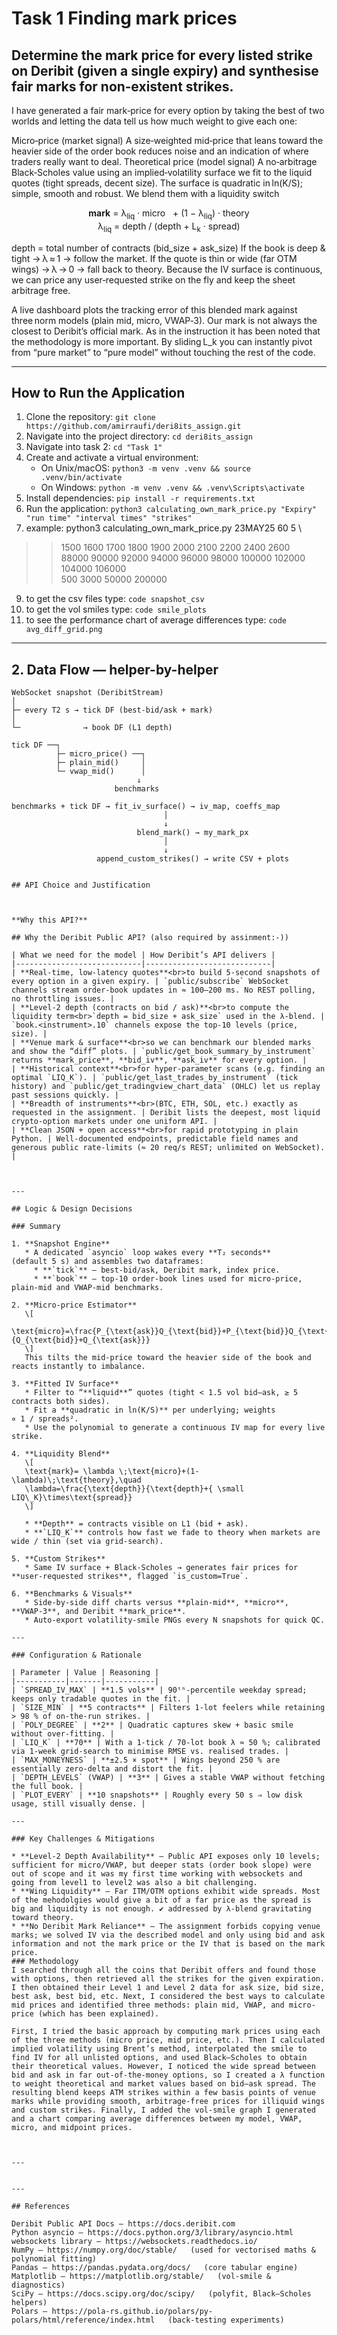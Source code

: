 # Task 1 Finding mark prices

## Determine the mark price for every listed strike on Deribit (given a single expiry) and synthesise fair marks for non‑existent strikes.

I have generated a fair mark‑price for every option by taking the best of two worlds and letting the data tell us how much weight to give each one:

Micro‑price (market signal)
A size‑weighted mid‑price that leans toward the heavier side of the order book reduces noise and an indication of where traders really want to deal.
Theoretical price (model signal)
A no‑arbitrage Black‑Scholes value using an implied‑volatility surface we fit to the liquid quotes (tight spreads, decent size).
The surface is quadratic in ln(K/S); simple, smooth and robust.
We blend them with a liquidity switch

<p align="center">
  <strong>mark</strong> = &lambda;<sub>liq</sub> &middot; micro  
  &nbsp;&nbsp;+ (1 − &lambda;<sub>liq</sub>) &middot; theory  
  <br>
  &lambda;<sub>liq</sub> = depth / (depth + L<sub>k</sub> &middot; spread)
</p>

 depth = total number of contracts (bid_size + ask_size)
If the book is deep & tight → λ ≈ 1 → follow the market.
If the quote is thin or wide (far OTM wings) → λ → 0 → fall back to theory.
Because the IV surface is continuous, we can price any user‑requested strike on the fly and keep the sheet arbitrage free.

A live dashboard plots the tracking error of this blended mark against three norm models (plain mid, micro, VWAP‑3). Our mark is not always the closest to Deribit’s official mark. As in the instruction it has been noted that the methodology is more important. By sliding L_k you can instantly pivot from “pure market” to “pure model” without touching the rest of the code.

---

## How to Run the Application

1. Clone the repository: `git clone https://github.com/amirraufi/deri8its_assign.git`
2. Navigate into the project directory: `cd deri8its_assign`
3. Navigate into task 2: `cd "Task 1"`
5. Create and activate a virtual environment:
   - On Unix/macOS: `python3 -m venv .venv && source .venv/bin/activate`
   - On Windows: `python -m venv .venv && .venv\Scripts\activate`
6. Install dependencies: `pip install -r requirements.txt`
7. Run the application: `python3 calculating_own_mark_price.py "Expiry" "run time" "interval times" "strikes" `
8. example: python3 calculating_own_mark_price.py 23MAY25 60 5 \
> >   1500 1600 1700 1800 1900 2000 2100 2200 2400 2600 \
> >   88000 90000 92000 94000 96000 98000 100000 102000 104000 106000 \
> >   500 3000 50000 200000
9. to get the csv files type: `code snapshot_csv`
10. to get the vol smiles type: `code smile_plots`
11. to see the performance chart of average differences type: `code avg_diff_grid.png`



---


## 2. Data Flow — helper-by-helper

```text
WebSocket snapshot (DeribitStream)
│
├─ every T2 s → tick DF (best-bid/ask + mark)
│
└─              → book DF (L1 depth)

tick DF ──┐
          ├─ micro_price() ──┐
          ├─ plain_mid()     │
          └─ vwap_mid()      │
                            ↓
                       benchmarks

benchmarks + tick DF → fit_iv_surface() → iv_map, coeffs_map
                                  │
                                  ↓
                            blend_mark() → my_mark_px
                                  │
                                  ↓
                   append_custom_strikes() → write CSV + plots


## API Choice and Justification



**Why this API?**

## Why the Deribit Public API? (also required by assinment:-))

| What we need for the model | How Deribit’s API delivers |
|----------------------------|----------------------------|
| **Real‑time, low‑latency quotes**<br>to build 5‑second snapshots of every option in a given expiry. | `public/subscribe` WebSocket channels stream order‑book updates in ≈ 100–200 ms. No REST polling, no throttling issues. |
| **Level‑2 depth (contracts on bid / ask)**<br>to compute the liquidity term<br>`depth = bid_size + ask_size` used in the λ‑blend. | `book.<instrument>.10` channels expose the top‑10 levels (price, size). |
| **Venue mark & surface**<br>so we can benchmark our blended marks and show the “diff” plots. | `public/get_book_summary_by_instrument` returns **mark_price**, **bid_iv**, **ask_iv** for every option. |
| **Historical context**<br>for hyper‑parameter scans (e.g. finding an optimal `LIQ_K`). | `public/get_last_trades_by_instrument` (tick history) and `public/get_tradingview_chart_data` (OHLC) let us replay past sessions quickly. |
| **Breadth of instruments**<br>(BTC, ETH, SOL, etc.) exactly as requested in the assignment. | Deribit lists the deepest, most liquid crypto‑option markets under one uniform API. |
| **Clean JSON + open access**<br>for rapid prototyping in plain Python. | Well‑documented endpoints, predictable field names and generous public rate‑limits (≈ 20 req/s REST; unlimited on WebSocket). |



---

## Logic & Design Decisions  

### Summary  

1. **Snapshot Engine**  
   * A dedicated `asyncio` loop wakes every **T₂ seconds** (default 5 s) and assembles two dataframes:  
     * **`tick`** – best‐bid/ask, Deribit mark, index price.  
     * **`book`** – top‑10 order‑book lines used for micro‑price, plain‑mid and VWAP‑mid benchmarks.  

2. **Micro‑price Estimator**  
   \[
   \text{micro}=\frac{P_{\text{ask}}Q_{\text{bid}}+P_{\text{bid}}Q_{\text{ask}}}{Q_{\text{bid}}+Q_{\text{ask}}}
   \]  
   This tilts the mid‑price toward the heavier side of the book and reacts instantly to imbalance.

3. **Fitted IV Surface**  
   * Filter to “**liquid**” quotes (tight < 1.5 vol bid–ask, ≥ 5 contracts both sides).  
   * Fit a **quadratic in ln(K/S)** per underlying; weights ∝ 1 / spreads².  
   * Use the polynomial to generate a continuous IV map for every live strike.

4. **Liquidity Blend**  
   \[
   \text{mark}= \lambda \;\text{micro}+(1-\lambda)\;\text{theory},\quad
   \lambda=\frac{\text{depth}}{\text{depth}+{ \small LIQ\_K}\times\text{spread}}
   \]  

   * **Depth** = contracts visible on L1 (bid + ask).  
   * **`LIQ_K`** controls how fast we fade to theory when markets are wide / thin (set via grid‑search).  

5. **Custom Strikes**  
   * Same IV surface + Black‑Scholes → generates fair prices for **user‑requested strikes**, flagged `is_custom=True`.

6. **Benchmarks & Visuals**  
   * Side‑by‑side diff charts versus **plain‑mid**, **micro**, **VWAP‑3**, and Deribit **mark_price**.  
   * Auto‑export volatility‑smile PNGs every N snapshots for quick QC.

---

### Configuration & Rationale  

| Parameter | Value | Reasoning |
|-----------|-------|-----------|
| `SPREAD_IV_MAX` | **1.5 vols** | 90ᵗʰ‑percentile weekday spread; keeps only tradable quotes in the fit. |
| `SIZE_MIN` | **5 contracts** | Filters 1‑lot feelers while retaining > 98 % of on‑the‑run strikes. |
| `POLY_DEGREE` | **2** | Quadratic captures skew + basic smile without over‑fitting. |
| `LIQ_K` | **70** | With a 1‑tick / 70‑lot book λ ≈ 50 %; calibrated via 1‑week grid‑search to minimise RMSE vs. realised trades. |
| `MAX_MONEYNESS` | **±2.5 × spot** | Wings beyond 250 % are essentially zero‑delta and distort the fit. |
| `DEPTH_LEVELS` (VWAP) | **3** | Gives a stable VWAP without fetching the full book. |
| `PLOT_EVERY` | **10 snapshots** | Roughly every 50 s ⇒ low disk usage, still visually dense. |

---

### Key Challenges & Mitigations  

* **Level‑2 Depth Availability** – Public API exposes only 10 levels; sufficient for micro/VWAP, but deeper stats (order book slope) were out of scope and it was my first time working with websockets and going from level1 to level2 was also a bit challenging.
* **Wing Liquidity** – Far ITM/OTM options exhibit wide spreads. Most of the mehodolgies would give a bit of a far price as the spread is big and liquidity is not enough. ✔︎ addressed by λ‑blend gravitating toward theory.  
* **No Deribit Mark Reliance** – The assignment forbids copying venue marks; we solved IV via the described model and only using bid and ask information and not the mark price or the IV that is based on the mark price.
### Methodology
I searched through all the coins that Deribit offers and found those with options, then retrieved all the strikes for the given expiration. I then obtained their Level 1 and Level 2 data for ask size, bid size, best ask, best bid, etc. Next, I considered the best ways to calculate mid prices and identified three methods: plain mid, VWAP, and micro-price (which has been explained).

First, I tried the basic approach by computing mark prices using each of the three methods (micro price, mid price, etc.). Then I calculated implied volatility using Brent’s method, interpolated the smile to find IV for all unlisted options, and used Black–Scholes to obtain their theoretical values. However, I noticed the wide spread between bid and ask in far out‑of‑the‑money options, so I created a λ function to weight theoretical and market values based on bid–ask spread. The resulting blend keeps ATM strikes within a few basis points of venue marks while providing smooth, arbitrage‑free prices for illiquid wings and custom strikes. Finally, I added the vol‑smile graph I generated and a chart comparing average differences between my model, VWAP, micro, and midpoint prices.



---


---

## References

Deribit Public API Docs – https://docs.deribit.com
Python asyncio – https://docs.python.org/3/library/asyncio.html
websockets library – https://websockets.readthedocs.io/
NumPy – https://numpy.org/doc/stable/   (used for vectorised maths & polynomial fitting)
Pandas – https://pandas.pydata.org/docs/   (core tabular engine)
Matplotlib – https://matplotlib.org/stable/   (vol‑smile & diagnostics)
SciPy – https://docs.scipy.org/doc/scipy/   (polyfit, Black–Scholes helpers)
Polars – https://pola-rs.github.io/polars/py-polars/html/reference/index.html   (back‑testing experiments)
